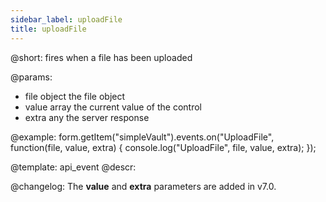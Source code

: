 ```yaml
---
sidebar_label: uploadFile
title: uploadFile
---          
```


@short: fires when a file has been uploaded
 

@params:
- file      object      the file object
- value     array     the current value of the control 
- extra     any         the server response



@example:
form.getItem("simpleVault").events.on("UploadFile", function(file, value, extra) {
    console.log("UploadFile", file, value, extra);
});

@template: api_event
@descr:

@changelog:
The **value** and **extra** parameters are added in v7.0.